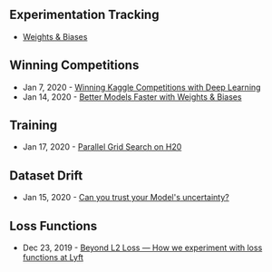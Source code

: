## Experimentation Tracking
- [Weights & Biases](https://www.wandb.com/)


## Winning Competitions
- Jan 7, 2020 - [Winning Kaggle Competitions with Deep Learning](https://www.youtube.com/watch?v=8YTUpMY2dos)
- Jan 14, 2020 - [Better Models Faster with Weights & Biases](https://www.wandb.com/articles/better-models-faster-with-weights-biases)

## Training
- Jan 17, 2020 - [Parallel Grid Search on H20](https://www.pavel.cool/h2o-3/h2o-parallel-grid-search/)

## Dataset Drift
- Jan 15, 2020 - [Can you trust your Model's uncertainty?](https://ai.googleblog.com/2020/01/can-you-trust-your-models-uncertainty.html)


## Loss Functions
- Dec 23, 2019 - [Beyond L2 Loss — How we experiment with loss functions at Lyft](https://eng.lyft.com/beyond-l2-loss-how-we-experiment-with-loss-functions-at-lyft-51f9303f5d2d)